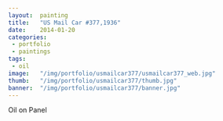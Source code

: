 ```yaml
---
layout:  painting
title:   "US Mail Car #377,1936"
date:    2014-01-20
categories:
 - portfolio
 - paintings
tags:
 - oil
image:   "/img/portfolio/usmailcar377/usmailcar377_web.jpg"
thumb:   "/img/portfolio/usmailcar377/thumb.jpg"
banner:  "/img/portfolio/usmailcar377/banner.jpg"
---
```


Oil on Panel